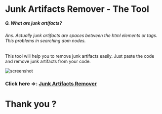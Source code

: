 # Junk Artifacts Remover - The Tool



##### Q. What are junk artifacts?

###### Ans. Actually junk artifacts are spaces between the html elements or tags. This problems in searching dom nodes. 

This tool will help you to remove junk artifacts easily. Just paste the code and remove junk artifacts from your code.



![screenshot](https://i.imgur.com/gEx5g4i.png)



### Click here =>: [Junk Artifacts Remover ](https://manal-liaquat.firebaseapp.com/Git%20Projects/JunkArtifacts-Remover/index.html)


# Thank you ?